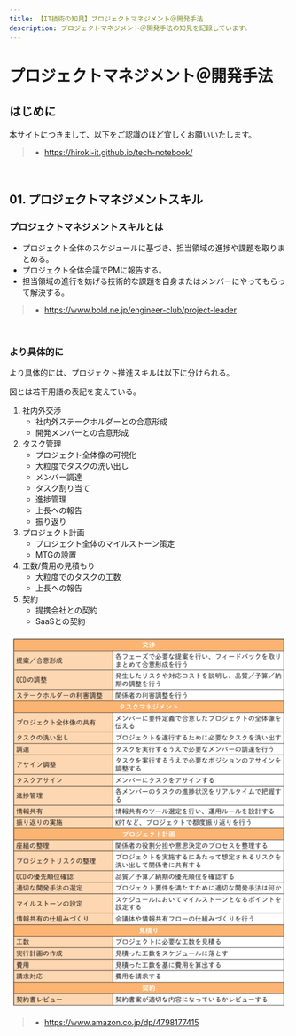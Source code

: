 ```yaml
---
title: 【IT技術の知見】プロジェクトマネジメント＠開発手法
description: プロジェクトマネジメント＠開発手法の知見を記録しています。
---
```


# プロジェクトマネジメント＠開発手法

## はじめに

本サイトにつきまして、以下をご認識のほど宜しくお願いいたします。

> - https://hiroki-it.github.io/tech-notebook/

<br>

## 01. プロジェクトマネジメントスキル

### プロジェクトマネジメントスキルとは

- プロジェクト全体のスケジュールに基づき、担当領域の進捗や課題を取りまとめる。
- プロジェクト全体会議でPMに報告する。
- 担当領域の進行を妨げる技術的な課題を自身またはメンバーにやってもらって解決する。

> - https://www.bold.ne.jp/engineer-club/project-leader

<br>

### より具体的に

より具体的には、プロジェクト推進スキルは以下に分けられる。

図とは若干用語の表記を変えている。

1. 社内外交渉
   - 社内外ステークホルダーとの合意形成
   - 開発メンバーとの合意形成
2. タスク管理
   - プロジェクト全体像の可視化
   - 大粒度でタスクの洗い出し
   - メンバー調達
   - タスク割り当て
   - 進捗管理
   - 上長への報告
   - 振り返り
3. プロジェクト計画
   - プロジェクト全体のマイルストーン策定
   - MTGの設置
4. 工数/費用の見積もり
   - 大粒度でのタスクの工数
   - 上長への報告
5. 契約
   - 提携会社との契約
   - SaaSとの契約

![project-management-skills_1](https://raw.githubusercontent.com/hiroki-it/tech-notebook-images/master/images/project-management-skills_1.png)

> - https://www.amazon.co.jp/dp/4798177415

<br>
